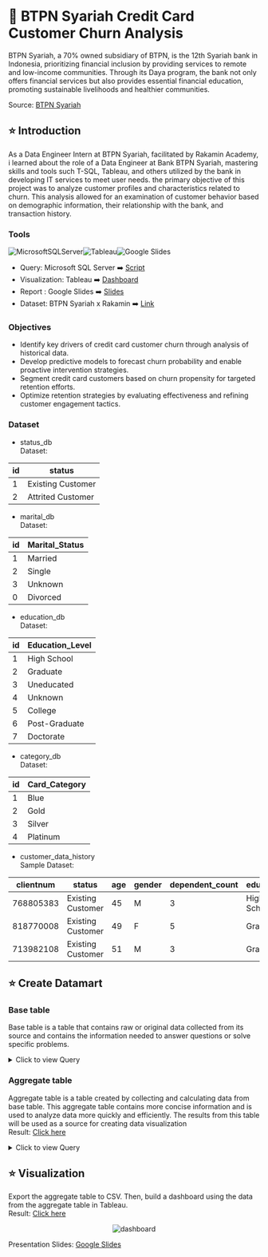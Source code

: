 # 🏦 BTPN Syariah Credit Card Customer Churn Analysis
BTPN Syariah, a 70% owned subsidiary of BTPN, is the 12th Syariah bank in Indonesia, prioritizing financial inclusion by providing services to remote and low-income communities. Through its Daya program, the bank not only offers financial services but also provides essential financial education, promoting sustainable livelihoods and healthier communities.<br>

Source: [BTPN Syariah](https://www.btpnsyariah.com/)

## ⭐ **Introduction**
As a Data Engineer Intern at BTPN Syariah, facilitated by Rakamin Academy, i learned about the role of a Data Engineer at Bank BTPN Syariah, mastering skills and tools such T-SQL, Tableau, and others utilized by the bank in developing IT services to meet user needs. the primary objective of this project was to analyze customer profiles and characteristics related to churn. This analysis allowed for an examination of customer behavior based on demographic information, their relationship with the bank, and transaction history.

### Tools
![MicrosoftSQLServer](https://img.shields.io/badge/Microsoft%20SQL%20Server-CC2927?style=for-the-badge&logo=microsoft%20sql%20server&logoColor=white)![Tableau](https://img.shields.io/badge/Tableau-E97627.svg?style=for-the-badge&logo=Tableau&logoColor=white)![Google Slides](https://img.shields.io/badge/Google%20Slides-FBBC04.svg?style=for-the-badge&logo=Google-Slides&logoColor=black)
- Query: Microsoft SQL Server ➡️ [Script](https://github.com/sergiolhx/credit-card-customer-churn-analysis/blob/main/btpn_syariah_scipt.sql) <br>
- Visualization: Tableau ➡️ [Dashboard](https://public.tableau.com/views/BTPNSyariah_17099906528150/Dashboard2?:language=en-US&:sid=&:display_count=n&:origin=viz_share_link) <br>
- Report : Google Slides ➡️ [Slides](https://docs.google.com/presentation/d/1YCw3hoYsnySL7Tm59vRzfMVKu7C7_AsDB7WGpSSV7dI/edit?usp=sharing)<br>
- Dataset: BTPN Syariah x Rakamin ➡️ [Link](https://www.rakamin.com/virtual-internship-experience/data-engineer-btpn-syariah)

### Objectives
- Identify key drivers of credit card customer churn through analysis of historical data.
- Develop predictive models to forecast churn probability and enable proactive intervention strategies.
- Segment credit card customers based on churn propensity for targeted retention efforts.
- Optimize retention strategies by evaluating effectiveness and refining customer engagement tactics.

### Dataset
- status_db <br>
Dataset: <br>

| id | status            |
| -- | ----------------- |
| 1  | Existing Customer |
| 2  | Attrited Customer |

- marital_db <br>
Dataset: <br>

| id | Marital_Status |
| -- | -------------- |
| 1  | Married        |
| 2  | Single         |
| 3  | Unknown        |
| 0  | Divorced       |

- education_db <br>
Dataset: <br>

| id | Education_Level |
| -- | --------------- |
| 1  | High School     |
| 2  | Graduate        |
| 3  | Uneducated      |
| 4  | Unknown         |
| 5  | College         |
| 6  | Post-Graduate   |
| 7  | Doctorate       |

- category_db <br>
Dataset: <br>

| id | Card_Category |
| -- | ------------- |
| 1  | Blue          |
| 2  | Gold          |
| 3  | Silver        |
| 4  | Platinum      |

- customer_data_history <br>
Sample Dataset: <br>

| clientnum | status            | age | gender | dependent_count | education   | marital | income_category | card_category | months_on_book | total_relationship_count | months_inactive_12_mon | contacts_count_12_mon | credit_limit | total_revolving_bal | avg_open_to_buy | total_trans_amt | total_trans_ct | avg_utilization_ratio |
| --------- | ----------------- | --- | ------ | --------------- | ----------- | ------- | --------------- | ------------- | -------------- | ------------------------ | ---------------------- | --------------------- | ------------ | ------------------- | --------------- | --------------- | -------------- | --------------------- |
| 768805383 | Existing Customer | 45  | M      | 3               | High School | Married | $60K - $80K     | Blue          | 39             | 5                        | 1                      | 3                     | 12691        | 777                 | 11914           | 1144            | 42             | 0,06                  |
| 818770008 | Existing Customer | 49  | F      | 5               | Graduate    | Single  | Less than $40K  | Blue          | 44             | 6                        | 1                      | 2                     | 8256         | 864                 | 7392            | 1291            | 33             | 0,1                   |
| 713982108 | Existing Customer | 51  | M      | 3               | Graduate    | Married | $80K - $120K    | Blue          | 36             | 4                        | 1                      | 0                     | 3418         | 0                   | 3418            | 1887            | 20             | 0                     |


## ⭐ **Create Datamart**
### Base table
Base table is a table that contains raw or original data collected from its source and contains the information needed to answer questions or solve specific problems.
<details>
  <summary> Click to view Query </summary>
    <br>
  
```sql
CREATE TABLE base_table (
		clientnum VARCHAR(50),
		status VARCHAR(50),
		age INT,
		gender VARCHAR(50),
		dependent_count INT,
		education VARCHAR(50),
		marital VARCHAR(50),
		income_category VARCHAR(50),
		card_category VARCHAR(50),
		months_on_book INT,
		total_relationship_count INT,
		months_inactive_12_mon INT,
		contacts_count_12_mon INT,
		credit_limit INT,
		total_revolving_bal INT,
		avg_open_to_buy INT,
		total_trans_amt INT,
		total_trans_ct INT,
		avg_utilization_ratio DECIMAL(10,2)
);

INSERT INTO base_table
SELECT
		h.CLIENTNUM,
		s.status,
		h.Customer_Age,
		h.Gender,
		h.Dependent_count,
		e.Education_Level,
		m.Marital_Status,
		h.Income_Category,
		c.Card_Category,
		h.Months_on_book,
		h.Total_Relationship_Count,
		h.Months_Inactive_12_mon,
		h.Contacts_Count_12_mon,
		ROUND(h.Credit_Limit, 0),
		ROUND(h.Total_Revolving_Bal, 0),
		ROUND(h.Avg_Open_To_Buy, 0),
		ROUND(h.Total_Trans_Amt, 0),
		ROUND(h.Total_Trans_Ct, 0),
		ROUND(h.Avg_Utilization_Ratio, 2)
	FROM customer_data_history AS h
	LEFT JOIN status_db AS s
		ON h.idstatus = s.id
	LEFT JOIN education_db AS e
		ON h.Educationid = e.id
	LEFT JOIN category_db AS c
		ON h.card_categoryid = c.id
	LEFT JOIN marital_db AS m
		ON h.Maritalid = m.id;
```
<br>
</details>

### Aggregate table 
Aggregate table is a table created by collecting and calculating data from base table. This aggregate table contains more concise information and is used to analyze data more quickly and efficiently. The results from this table will be used as a source for creating data visualization
<br>
Result: [Click here](https://github.com/sergiolhx/credit-card-customer-churn-analysis/blob/main/aggregate_table_btpn_syariah.csv)

<details>
  <summary> Click to view Query </summary>
    <br>
  
```sql
CREATE TABLE churn_table (
		age_category VARCHAR(50),
		gender VARCHAR(50),
		dependent_count INT,
		education VARCHAR(50),
		marital VARCHAR(50),
		income_category VARCHAR(50),
		card_category VARCHAR(50),
		years_on_book VARCHAR(50),
		total_relationship_count INT,
		months_inactive_12_mon INT,
		contacts_count_12_mon INT,
		credit_limit INT,
		total_revolving_bal INT,
		avg_open_to_buy INT,
		total_trans_amt INT,
		total_trans_ct INT,
		avg_utilization_ratio DECIMAL(10,2)
);

INSERT INTO churn_table
SELECT
		CASE
			WHEN age <= 29 THEN '20s'
			WHEN age <= 39 THEN '30s'
			WHEN age <= 49 THEN '40s'
			WHEN age <= 59 THEN '50s'
			WHEN age <= 69 THEN '60s'
			WHEN age >= 70 THEN '70+'
		END age_category,
		gender,
		dependent_count,
		education,
		marital,
		income_category,
		card_category,
		CASE
			WHEN months_on_book <= 24 THEN '1 - 2'
			WHEN months_on_book <= 36 THEN '2 - 3'
			WHEN months_on_book <= 48 THEN '3 - 4'
			WHEN months_on_book <= 60 THEN '4 - 5'
			WHEN months_on_book <= 72 THEN '6 - 7'
		END years_on_book,	
		total_relationship_count,
		months_inactive_12_mon,
		contacts_count_12_mon,
		credit_limit,
		total_revolving_bal,
		avg_open_to_buy,
		total_trans_amt,
		total_trans_ct,
		avg_utilization_ratio
FROM base_table
WHERE status = 'Attrited Customer'
```
<br>
</details>

## ⭐ **Visualization**
Export the aggregate table to CSV. Then, build a dashboard using the data from the aggregate table in Tableau. <br>
Result: [Click here](https://public.tableau.com/views/BTPNSyariah_17099906528150/Dashboard2?:language=en-US&:sid=&:display_count=n&:origin=viz_share_link) <br>
<p align="center"> <img alt="dashboard" src="https://github.com/sergiolhx/credit-card-customer-churn-analysis/assets/149363611/41ecc6bf-f965-4f9c-8a0a-7ab0d6d79e41"><br>
</p>

Presentation Slides: [Google Slides](https://docs.google.com/presentation/d/1YCw3hoYsnySL7Tm59vRzfMVKu7C7_AsDB7WGpSSV7dI/edit?usp=sharing)
